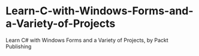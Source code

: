# Learn-C-with-Windows-Forms-and-a-Variety-of-Projects
Learn C# with Windows Forms and a Variety of Projects, by Packt Publishing
